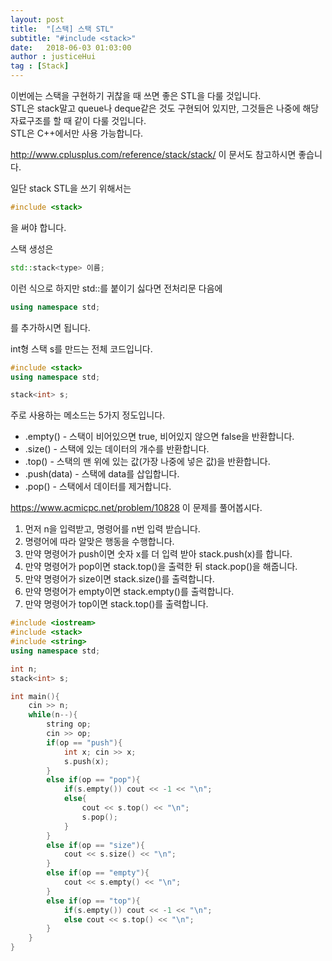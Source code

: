 ```yaml
---
layout: post
title:  "[스택] 스택 STL"
subtitle: "#include <stack>"
date:   2018-06-03 01:03:00
author : justiceHui
tag : [Stack]
---
```


이번에는 스택을 구현하기 귀찮을 때 쓰면 좋은 STL을 다룰 것입니다.<br>
STL은 stack말고 queue나 deque같은 것도 구현되어 있지만, 그것들은 나중에 해당 자료구조를 할 때 같이 다룰 것입니다.<br>
STL은 C++에서만 사용 가능합니다.

http://www.cplusplus.com/reference/stack/stack/ 이 문서도 참고하시면 좋습니다.

일단 stack STL을 쓰기 위해서는
```cpp
#include <stack>
```
을 써야 합니다.

스택 생성은
```cpp
std::stack<type> 이름;
```
이런 식으로 하지만 std::를 붙이기 싫다면 전처리문 다음에
```cpp
using namespace std;
```
를 추가하시면 됩니다.

int형 스택 s를 만드는 전체 코드입니다.
```cpp
#include <stack>
using namespace std;

stack<int> s;
```

주로 사용하는 메소드는 5가지 정도입니다.
* .empty() - 스택이 비어있으면 true, 비어있지 않으면 false을 반환합니다.
* .size() - 스택에 있는 데이터의 개수를 반환합니다.
* .top() - 스택의 맨 위에 있는 값(가장 나중에 넣은 값)을 반환합니다.
* .push(data) - 스택에 data를 삽입합니다.
* .pop() - 스택에서 데이터를 제거합니다.

https://www.acmicpc.net/problem/10828 이 문제를 풀어봅시다.
1. 먼저 n을 입력받고, 명령어를 n번 입력 받습니다.
2. 명령어에 따라 알맞은 행동을 수행합니다.
  1. 만약 명령어가 push이면 숫자 x를 더 입력 받아 stack.push(x)를 합니다.
  2. 만약 명령어가 pop이면 stack.top()을 출력한 뒤 stack.pop()을 해줍니다.
  3. 만약 명령어가 size이면 stack.size()를 출력합니다.
  4. 만약 명령어가 empty이면 stack.empty()를 출력합니다.
  5. 만약 명령어가 top이면 stack.top()를 출력합니다.

```cpp
#include <iostream>
#include <stack>
#include <string>
using namespace std;

int n;
stack<int> s;

int main(){
	cin >> n;
	while(n--){
		string op;
		cin >> op;
		if(op == "push"){
			int x; cin >> x;
			s.push(x);
		}
		else if(op == "pop"){
			if(s.empty()) cout << -1 << "\n";
			else{
				cout << s.top() << "\n";
				s.pop();
		    }
		}
		else if(op == "size"){
			cout << s.size() << "\n";
        }
		else if(op == "empty"){
			cout << s.empty() << "\n";
		}
		else if(op == "top"){
			if(s.empty()) cout << -1 << "\n";
			else cout << s.top() << "\n";
		}
	}
}
```
